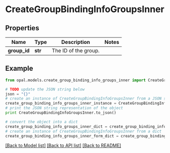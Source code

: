 # CreateGroupBindingInfoGroupsInner


## Properties

Name | Type | Description | Notes
------------ | ------------- | ------------- | -------------
**group_id** | **str** | The ID of the group. | 

## Example

```python
from opal.models.create_group_binding_info_groups_inner import CreateGroupBindingInfoGroupsInner

# TODO update the JSON string below
json = "{}"
# create an instance of CreateGroupBindingInfoGroupsInner from a JSON string
create_group_binding_info_groups_inner_instance = CreateGroupBindingInfoGroupsInner.from_json(json)
# print the JSON string representation of the object
print CreateGroupBindingInfoGroupsInner.to_json()

# convert the object into a dict
create_group_binding_info_groups_inner_dict = create_group_binding_info_groups_inner_instance.to_dict()
# create an instance of CreateGroupBindingInfoGroupsInner from a dict
create_group_binding_info_groups_inner_form_dict = create_group_binding_info_groups_inner.from_dict(create_group_binding_info_groups_inner_dict)
```
[[Back to Model list]](../README.md#documentation-for-models) [[Back to API list]](../README.md#documentation-for-api-endpoints) [[Back to README]](../README.md)


